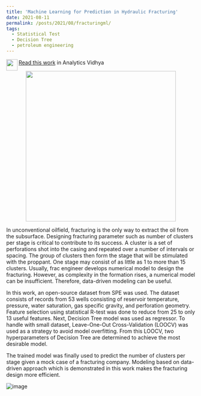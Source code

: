 ```yaml
---
title: 'Machine Learning for Prediction in Hydraulic Fracturing'
date: 2021-08-11
permalink: /posts/2021/08/fracturingml/
tags:
  - Statistical Test
  - Decision Tree
  - petroleum engineering
---
```


<img src="https://user-images.githubusercontent.com/51282928/140687832-381c13a0-7a2b-495c-8817-eee5064c11b5.png" align="left" width="30" height="30">[Read this work](https://medium.com/analytics-vidhya/machine-learning-for-prediction-in-hydraulic-fracturing-43de92b0e10a) in Analytics Vidhya

<p align="center">
  <img src="https://user-images.githubusercontent.com/51282928/140769539-7109c40f-70e2-4614-882c-6915191b3672.png" width="400" />
</p>

In unconventional oilfield, fracturing is the only way to extract the oil from the subsurface. Designing fracturing parameter such as number of clusters per stage is critical to contribute to its success. A cluster is a set of perforations shot into the casing and repeated over a number of intervals or spacing. The group of clusters then form the stage that will be stimulated with the proppant. One stage may consist of as little as 1 to more than 15 clusters. Usually, frac engineer develops numerical model to design the fracturing. However, as complexity in the formation rises, a numerical model can be insufficient. Therefore, data-driven modeling can be useful.  

In this work, an open-source dataset from SPE was used. The dataset consists of records from 53 wells consisting of reservoir temperature, pressure, water saturation, gas specific gravity, and perforation geometry. Feature selection using statistical R-test was done to reduce from 25 to only 13 useful features. Next, Decision Tree model was used as regressor. To handle with small dataset, Leave-One-Out Cross-Validation (LOOCV) was used as a strategy to avoid model overfitting. From this LOOCV, two hyperparameters of Decision Tree are determined to achieve the most desirable model. 

The trained model was finally used to predict the number of clusters per stage given a mock case of a fracturing company. Modeling based on data-driven approach which is demonstrated in this work makes the fracturing design more efficient. 

![image](https://user-images.githubusercontent.com/51282928/140768074-1dcf5632-866f-4a15-9e5e-f62d36702c02.png)

